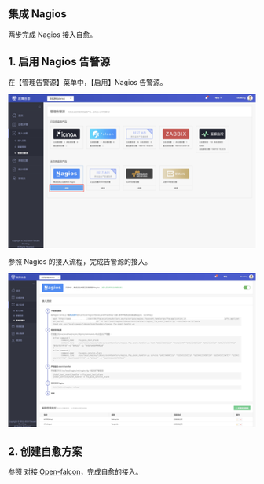 ## 集成 Nagios

两步完成 Nagios 接入自愈。

## 1. 启用 Nagios 告警源

在【管理告警源】菜单中，【启用】Nagios 告警源。

![-w1678](media/15681924662592.jpg)

参照 Nagios 的接入流程，完成告警源的接入。

![-w1679](media/15681925671561.jpg)


## 2. 创建自愈方案

参照 [对接 Open-falcon](Integrated_Openfalcon.md#Add_FTA)，完成自愈的接入。



